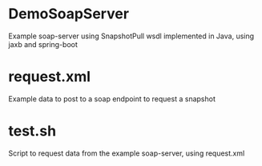 # DemoSoapServer
Example soap-server using SnapshotPull wsdl implemented in Java, using jaxb and spring-boot

# request.xml
Example data to post to a soap endpoint to request a snapshot

# test.sh
Script to request data from the example soap-server, using request.xml